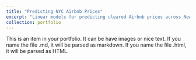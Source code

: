 ```yaml
---
title: "Predicting NYC Airbnb Prices"
excerpt: "Linear models for predicting cleared Airbnb prices across New York city<br/><img src='/images/airbnb-bagel.gif' width='400' height='200'>"
collection: portfolio
---
```


This is an item in your portfolio. It can be have images or nice text. If you name the file .md, it will be parsed as markdown. If you name the file .html, it will be parsed as HTML.
